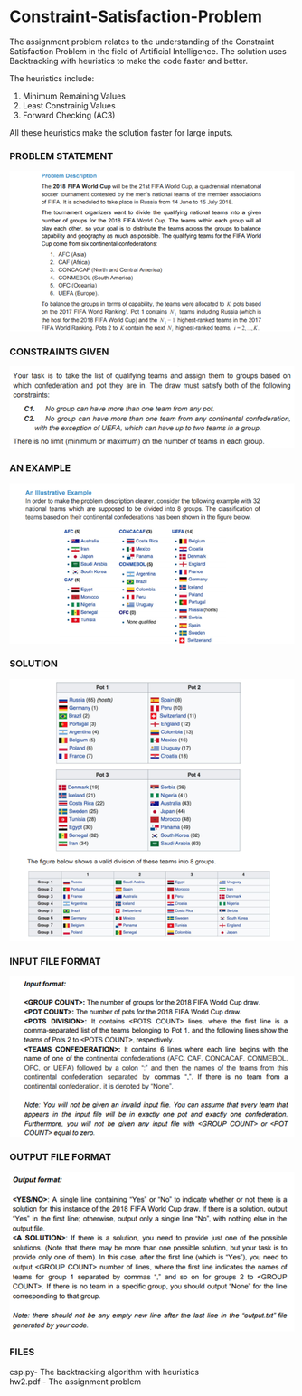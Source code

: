 # Constraint-Satisfaction-Problem


The assignment problem relates to the understanding of the Constraint Satisfaction Problem in the field of Artificial Intelligence. 
The solution uses Backtracking with heuristics to make the code faster and better.

The heuristics include: 
1. Minimum Remaining Values
2. Least Constrainig Values
3. Forward Checking (AC3)

All these heuristics make the solution faster for large inputs.


<h3> PROBLEM STATEMENT </h3>

![Alt text](/screenshot/Screenshot1.png)


<h3> CONSTRAINTS GIVEN</h3>

![Alt text](/screenshot/Screenshot2.png)


<h3> AN EXAMPLE </h3>

![Alt text](/screenshot/Screenshot3.png)

<h3> SOLUTION </h3>

![Alt text](/screenshot/Screenshot4.png)


<h3> INPUT FILE FORMAT  </h3>

![Alt text](/screenshot/Screenshot5.png)

<h3> OUTPUT FILE FORMAT </h3>

![Alt text](/screenshot/Screenshot6.png)


<h3> FILES </h3>
csp.py- The backtracking algorithm with heuristics</br>
hw2.pdf - The assignment problem

